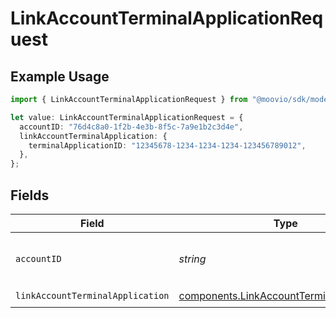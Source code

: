 # LinkAccountTerminalApplicationRequest

## Example Usage

```typescript
import { LinkAccountTerminalApplicationRequest } from "@moovio/sdk/models/operations";

let value: LinkAccountTerminalApplicationRequest = {
  accountID: "76d4c8a0-1f2b-4e3b-8f5c-7a9e1b2c3d4e",
  linkAccountTerminalApplication: {
    terminalApplicationID: "12345678-1234-1234-1234-123456789012",
  },
};
```

## Fields

| Field                                                                                                  | Type                                                                                                   | Required                                                                                               | Description                                                                                            | Example                                                                                                |
| ------------------------------------------------------------------------------------------------------ | ------------------------------------------------------------------------------------------------------ | ------------------------------------------------------------------------------------------------------ | ------------------------------------------------------------------------------------------------------ | ------------------------------------------------------------------------------------------------------ |
| `accountID`                                                                                            | *string*                                                                                               | :heavy_check_mark:                                                                                     | N/A                                                                                                    | 76d4c8a0-1f2b-4e3b-8f5c-7a9e1b2c3d4e                                                                   |
| `linkAccountTerminalApplication`                                                                       | [components.LinkAccountTerminalApplication](../../models/components/linkaccountterminalapplication.md) | :heavy_check_mark:                                                                                     | N/A                                                                                                    |                                                                                                        |